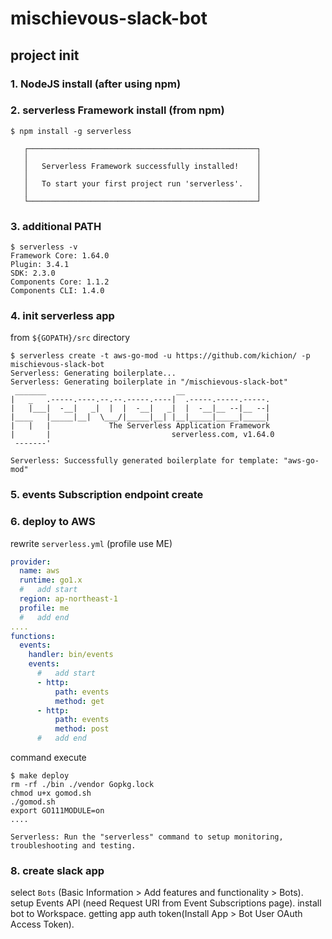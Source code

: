 # mischievous-slack-bot

## project init

### 1. NodeJS install (after using npm)

### 2. serverless Framework install (from npm)

```shell
$ npm install -g serverless

   ┌───────────────────────────────────────────────────┐
   │                                                   │
   │   Serverless Framework successfully installed!    │
   │                                                   │
   │   To start your first project run 'serverless'.   │
   │                                                   │
   └───────────────────────────────────────────────────┘

```

### 3. additional PATH

```shell
$ serverless -v
Framework Core: 1.64.0
Plugin: 3.4.1
SDK: 2.3.0
Components Core: 1.1.2
Components CLI: 1.4.0
```

### 4. init serverless app

from `${GOPATH}/src` directory

```shell
$ serverless create -t aws-go-mod -u https://github.com/kichion/ -p mischievous-slack-bot
Serverless: Generating boilerplate...
Serverless: Generating boilerplate in "/mischievous-slack-bot"
 _______                             __
|   _   .-----.----.--.--.-----.----|  .-----.-----.-----.
|   |___|  -__|   _|  |  |  -__|   _|  |  -__|__ --|__ --|
|____   |_____|__|  \___/|_____|__| |__|_____|_____|_____|
|   |   |             The Serverless Application Framework
|       |                           serverless.com, v1.64.0
 -------'

Serverless: Successfully generated boilerplate for template: "aws-go-mod"
```

### 5. events Subscription endpoint create

### 6. deploy to AWS

rewrite `serverless.yml` (profile use ME)

```yml
provider:
  name: aws
  runtime: go1.x
  #   add start
  region: ap-northeast-1
  profile: me
  #   add end
....
functions:
  events:
    handler: bin/events
    events:
      #   add start
      - http:
          path: events
          method: get
      - http:
          path: events
          method: post
      #   add end
```

command execute

```shell
$ make deploy
rm -rf ./bin ./vendor Gopkg.lock
chmod u+x gomod.sh
./gomod.sh
export GO111MODULE=on
....

Serverless: Run the "serverless" command to setup monitoring, troubleshooting and testing.
```

### 8. create slack app

select `Bots` (Basic Information > Add features and functionality > Bots).
setup Events API (need Request URI from Event Subscriptions page).
install bot to Workspace.
getting app auth token(Install App > Bot User OAuth Access Token).
